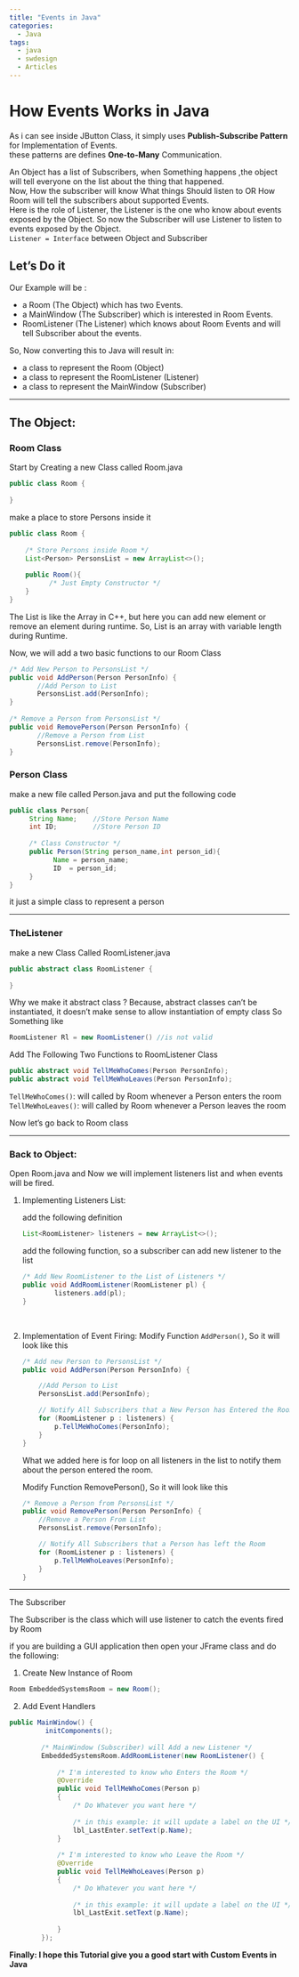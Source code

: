 ```yaml
---
title: "Events in Java"
categories:
  - Java
tags:
  - java
  - swdesign
  - Articles
---
```

# How Events Works in Java

As i can see inside JButton Class, it simply uses **Publish-Subscribe Pattern** for Implementation of Events.  
these patterns are defines **One-to-Many** Communication.

An Object has a list of Subscribers, when Something happens ,the object will tell everyone on the list about the thing that happened.  
Now, How the subscriber will know What things Should listen to OR How Room will tell the subscribers about supported Events.  
Here is the role of Listener, the Listener is the one who know about events exposed by the Object.
So now the Subscriber will use Listener to listen to events exposed by the Object.  
`Listener = Interface` between Object and Subscriber

## Let’s Do it

Our Example will be :
- a Room (The Object) which has two Events.
- a MainWindow (The Subscriber) which is interested in Room Events.
- RoomListener (The Listener) which knows about Room Events and will tell Subscriber about the events.

So, Now converting this to Java will result in:

- a class to represent the Room              (Object)
- a class to represent the RoomListener      (Listener)
- a class to represent the MainWindow        (Subscriber)
--- 

## The Object:

### Room Class

Start by Creating a new Class called Room.java

```java
public class Room {
 
}
```

make a place to store Persons inside it
```java
public class Room {
 
    /* Store Persons inside Room */
    List<Person> PersonsList = new ArrayList<>();
 
    public Room(){
          /* Just Empty Constructor */
    }
}
```
The List is like the Array in C++, but here you can add new element or remove an element during runtime.
So, List is an array with variable length during Runtime.

Now, we will add a two basic functions to our Room Class
```java
/* Add New Person to PersonsList */
public void AddPerson(Person PersonInfo) {
       //Add Person to List
       PersonsList.add(PersonInfo);
}
 
/* Remove a Person from PersonsList */
public void RemovePerson(Person PersonInfo) {
       //Remove a Person from List
       PersonsList.remove(PersonInfo);
}
```

### Person Class

make a new file called Person.java and put the following code
```java
public class Person{
     String Name;    //Store Person Name
     int ID;         //Store Person ID
 
     /* Class Constructor */
     public Person(String person_name,int person_id){
           Name = person_name;
           ID  = person_id;
     }
}
```
it just a simple class to represent a person

---

### TheListener

make a new Class Called RoomListener.java
```java
public abstract class RoomListener {
 
}
```
Why we make it abstract class ?
Because, abstract classes can’t be instantiated, it doesn’t make sense to allow instantiation of empty class
So Something like

```java
RoomListener Rl = new RoomListener() //is not valid
```

Add The Following Two Functions to RoomListener Class

```java
public abstract void TellMeWhoComes(Person PersonInfo);
public abstract void TellMeWhoLeaves(Person PersonInfo);
```
`TellMeWhoComes()`: will called by Room whenever a Person enters the room
`TellMeWhoLeaves()`: will called by Room whenever a Person leaves the room


Now let’s go back to Room class

---

### Back to Object:

Open Room.java and Now we will implement listeners list and when events will be fired.

1. Implementing Listeners List:

    add the following definition

    ```java
    List<RoomListener> listeners = new ArrayList<>();
    ```
    add the following function, so a subscriber can add new listener to the list
    ```java
    /* Add New RoomListener to the List of Listeners */
    public void AddRoomListener(RoomListener pl) {
            listeners.add(pl);
    }
    ```
&nbsp;

2. Implementation of Event Firing:
    Modify Function `AddPerson()`, So it will look like this
    ```java
    /* Add new Person to PersonsList */
    public void AddPerson(Person PersonInfo) {
    
        //Add Person to List
        PersonsList.add(PersonInfo);
    
        // Notify All Subscribers that a New Person has Entered the Room
        for (RoomListener p : listeners) {
            p.TellMeWhoComes(PersonInfo);
        }
    }
    ```
    What we added here is for loop on all listeners in the list to notify them about the person entered the room.

    Modify Function RemovePerson(), So it will look like this
    ```java
    /* Remove a Person from PersonsList */
    public void RemovePerson(Person PersonInfo) {
        //Remove a Person From List
        PersonsList.remove(PersonInfo);
    
        // Notify All Subscribers that a Person has left the Room
        for (RoomListener p : listeners) {
            p.TellMeWhoLeaves(PersonInfo);
        }
    }
    ```
---

The Subscriber

The Subscriber is the class which will use listener to catch the events fired by Room

if you are building a GUI application then open your JFrame class and do the following:

1. Create New Instance of Room

```java
Room EmbeddedSystemsRoom = new Room();
```
2. Add Event Handlers

```java
public MainWindow() {
         initComponents();
 
        /* MainWindow (Subscriber) will Add a new Listener */
        EmbeddedSystemsRoom.AddRoomListener(new RoomListener() {
 
            /* I'm interested to know who Enters the Room */
            @Override
            public void TellMeWhoComes(Person p)
            {
                /* Do Whatever you want here */
 
                /* in this example: it will update a label on the UI */
                lbl_LastEnter.setText(p.Name);
            }
 
            /* I'm interested to know who Leave the Room */
            @Override
            public void TellMeWhoLeaves(Person p)
            {
                /* Do Whatever you want here */
 
                /* in this example: it will update a label on the UI */
                lbl_LastExit.setText(p.Name);
 
            }
        });
 ```

 **Finally: I hope this Tutorial give you a good start with Custom Events in Java**